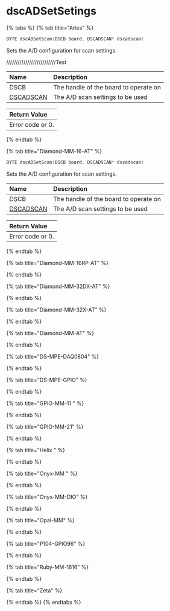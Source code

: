 # dscADSetSetings

{% tabs %}
{% tab title="Aries" %}


```c
BYTE dscADSetScan(DSCB board, DSCADSCAN* dscadscan)
```

Sets the A/D configuration for scan settings.



//////////////////////////Test

| **Name** | **Description** |
| :--- | :--- |
| DSCB  | The handle of the board to operate on |
| [DSCADSCAN](../15.-structure-definitions/dscadscan.md) | The A/D scan settings to be used |

| Return Value |
| :--- |
| Error code or 0. |
{% endtab %}

{% tab title="Diamond-MM-16-AT" %}


```c
BYTE dscADSetScan(DSCB board, DSCADSCAN* dscadscan)
```

Sets the A/D configuration for scan settings.

| **Name** | **Description** |
| :--- | :--- |
| DSCB  | The handle of the board to operate on |
| [DSCADSCAN](../15.-structure-definitions/dscadscan.md) | The A/D scan settings to be used |

| Return Value |
| :--- |
| Error code or 0. |
{% endtab %}

{% tab title="Diamond-MM-16RP-AT" %}

{% endtab %}

{% tab title="Diamond-MM-32DX-AT" %}

{% endtab %}

{% tab title="Diamond-MM-32X-AT" %}

{% endtab %}

{% tab title="Diamond-MM-AT" %}

{% endtab %}

{% tab title="DS-MPE-DAQ0804" %}

{% endtab %}

{% tab title="DS-MPE-GPIO" %}

{% endtab %}

{% tab title="GPIO-MM-11 " %}

{% endtab %}

{% tab title="GPIO-MM-21" %}

{% endtab %}

{% tab title="Helix " %}

{% endtab %}

{% tab title="Onyx-MM " %}

{% endtab %}

{% tab title="Onyx-MM-DIO" %}

{% endtab %}

{% tab title="Opal-MM" %}

{% endtab %}

{% tab title="P104-GPIO96" %}

{% endtab %}

{% tab title="Ruby-MM-1616" %}

{% endtab %}

{% tab title="Zeta" %}

{% endtab %}
{% endtabs %}



